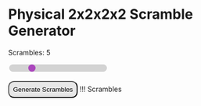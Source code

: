 # Physical 2x2x2x2 Scramble Generator

<p>Scrambles: <span id="demo2">5</span></p>
<input type="range" min="1" max="20" value="5" class="slider" id="myRange">
<br><br>
<button onclick="myFunction()" style="background-color: #e7e7e7; color: black; padding: 8px 8px; border-radius: 12px;">Generate Scrambles</button>
!!! Scrambles
    <p id="demo"></p>
    <img id="imgShow" hidden="hidden" src="#">
<canvas id="myCanvas" hidden="hidden" width="350" height="125" style="border:1px solid #000000;">
</canvas>
<style>
.slider {
  -webkit-appearance: none;
  appearance: none;
  width: 200px;
  height: 15px;
  background: #d3d3d3;
  opacity: 1;
  border-radius:8px;
}
.slider::-webkit-slider-thumb {
  -webkit-appearance: none;
  appearance: none;
  width: 15px;
  height: 15px;
  border-radius:8px;
  background: #AB47BD; 
  cursor: pointer;
}
</style>

<script>

var colors = ["orange","red","blue","green","purple","pink","yellow","white","gray"];
const canvas = document.getElementById('myCanvas');
const ctx = canvas.getContext('2d');

const queryString = window.location.search;
const urlParams = new URLSearchParams(queryString);

function triangle(x,y,height,width,color)
{
    ctx.beginPath();
    ctx.moveTo(x, y);
    ctx.lineTo(x + width, y);
    ctx.lineTo(x, y + height);
    ctx.fillStyle = colors[color];
    ctx.closePath();
    ctx.fill();
    ctx.stroke();
}
function triangleShift(x,y,xShift,yShift,xFactor,yFactor,height,width,color)
{
    ctx.beginPath();
    ctx.moveTo(x, y);
    ctx.lineTo(x + width * xFactor, y + (yShift / 2) * yFactor);
    ctx.lineTo(x + (xShift / 2) * xFactor, y + height * yFactor);
    ctx.fillStyle = colors[color];
    ctx.closePath();
    ctx.fill();
    ctx.stroke();
}
function face(x,y,c1,c2,c3,c4,c5,c6,c7,c8)
{
    triangle(x+25,y+25,-25,-25, c1);
    triangle(x+25,y+25,-25,25,  c2);
    triangle(x+25,y+25,25,-25,  c3);
    triangle(x+25,y+25,25,25,   c4);
    triangle(x,y,25,25,         c5);
    triangle(x+50,y,25,-25,     c6);
    triangle(x+50,y+50,-25,-25, c7);
    triangle(x,y+50,-25,25,     c8);
}
function faceShift(x,y,xShift,yShift,xFactor,yFactor,c1,c2,c3,c4,c5,c6,c7,c8)
{
    triangleShift(x+(25+xShift/2)*xFactor,y+(25+yShift/2)*yFactor,-xShift,-yShift,xFactor,yFactor,-25,-25, c1);
    triangleShift(x+(25+xShift/2)*xFactor,y+(25+yShift/2)*yFactor,-xShift,yShift,xFactor,yFactor,-25,25,   c2);
    triangleShift(x+(25+xShift/2)*xFactor,y+(25+yShift/2)*yFactor,xShift,-yShift,xFactor,yFactor,25,-25,   c3);
    triangleShift(x+(25+xShift/2)*xFactor,y+(25+yShift/2)*yFactor,xShift,yShift,xFactor,yFactor,25,25,     c4);
    triangleShift(x,y,xShift,yShift,xFactor,yFactor,25,25,                                                 c5);
    triangleShift(x+(50)*xFactor,y+(yShift)*yFactor,xShift,-yShift,xFactor,yFactor,25,-25,                 c6);
    triangleShift(x+(50+xShift)*xFactor,y+(50+yShift)*yFactor,-xShift,-yShift,xFactor,yFactor,-25,-25,     c7);
    triangleShift(x+(xShift)*xFactor,y+(50)*yFactor,-xShift,yShift,xFactor,yFactor,-25,25,                 c8);
}
function cube(x,y,state)
{
    face(x,y+25,                      state[0][0][3],state[0][3][3],state[0][4][3],state[0][7][3],state[0][0][0],state[0][3][0],state[0][7][0],state[0][4][0]);
    face(x+50,y+25,                   state[0][3][2],state[0][2][2],state[0][7][2],state[0][6][2],state[0][3][0],state[0][2][0],state[0][6][0],state[0][7][0]);
    face(x+50,y+75,                   state[0][7][1],state[0][6][1],state[0][4][1],state[0][5][1],state[0][7][0],state[0][6][0],state[0][5][0],state[0][4][0]);
    face(x+125,y,                     state[0][1][2],state[0][0][2],state[0][5][2],state[0][4][2],state[0][1][0],state[0][0][0],state[0][4][0],state[0][5][0]);
    faceShift(x+75,y,-25,0,1,0.5,     state[0][0][1],state[0][1][1],state[0][3][1],state[0][2][1],state[0][0][0],state[0][1][0],state[0][2][0],state[0][3][0]);
    faceShift(x+100,y+25,0,-25,0.5,1, state[0][2][3],state[0][1][3],state[0][6][3],state[0][5][3],state[0][2][0],state[0][1][0],state[0][5][0],state[0][6][0]);

    face(x+175,y,                     state[1][1][2],state[1][0][2],state[1][5][2],state[1][4][2],state[1][1][0],state[1][0][0],state[1][4][0],state[1][5][0]);
    face(x+250,y+25,                  state[1][3][2],state[1][2][2],state[1][7][2],state[1][6][2],state[1][3][0],state[1][2][0],state[1][6][0],state[1][7][0]);
    face(x+250,y+75,                  state[1][7][1],state[1][6][1],state[1][4][1],state[1][5][1],state[1][7][0],state[1][6][0],state[1][5][0],state[1][4][0]);
    face(x+300,y+25,                  state[1][2][3],state[1][1][3],state[1][6][3],state[1][5][3],state[1][2][0],state[1][1][0],state[1][5][0],state[1][6][0]);
    faceShift(x+225,y,0,25,0.5,1,     state[1][0][3],state[1][3][3],state[1][4][3],state[1][7][3],state[1][0][0],state[1][3][0],state[1][7][0],state[1][4][0]);
    faceShift(x+225,y,25,0,1,0.5,     state[1][0][1],state[1][1][1],state[1][3][1],state[1][2][1],state[1][0][0],state[1][1][0],state[1][2][0],state[1][3][0]);
}
//LR UD FB IO

function getRandomInt(max) {
  return Math.floor(Math.random() * max);
}
function x(input)
{
    input = [input[3],input[2],input[6],input[7],input[0],input[1],input[5],input[4]];
    for(var i = 0; i < 8; i++)
    {
        [input[i][1],input[i][2]] = [input[i][2],input[i][1]]
    }
    return input;
}
function y(input)
{
    input = [input[3],input[0],input[1],input[2],input[7],input[4],input[5],input[6]];
    for(var i = 0; i < 8; i++)
    {
        [input[i][3],input[i][2]] = [input[i][2],input[i][3]]
    }
    return input;
}
function z(input)
{
    input = [input[4],input[0],input[3],input[7],input[5],input[1],input[2],input[6]];
    for(var i = 0; i < 8; i++)
    {
        [input[i][1],input[i][3]] = [input[i][3],input[i][1]]
    }
    return input;
}
function hashtag(input)
{
    input = [[input[1][2],input[1][3],input[1][0],input[1][1],input[0][4],input[0][5],input[0][6],input[0][7]],[input[0][2],input[0][3],input[0][0],input[0][1],input[1][4],input[1][5],input[1][6],input[1][7]]];
    input = [[input[0][1],input[1][0],input[1][3],input[0][2],input[0][5],input[1][4],input[1][7],input[0][6]],[input[1][1],input[0][0],input[0][3],input[1][2],input[1][5],input[0][4],input[0][7],input[1][6]]];
    for(var j = 0; j < 2; j++)
    {
        for(var i = 0; i < 8; i++)
        {
            [input[j][i][0],input[j][i][3],input[j][i][1],input[j][i][2]] = [input[j][i][3],input[j][i][0],input[j][i][2],input[j][i][1]]
        }
    }
    return input;
}
function hashtagInv(input)
{
    input = [[input[1][2],input[1][3],input[1][0],input[1][1],input[0][4],input[0][5],input[0][6],input[0][7]],[input[0][2],input[0][3],input[0][0],input[0][1],input[1][4],input[1][5],input[1][6],input[1][7]]];
    input = [[input[0][1],input[1][0],input[1][3],input[0][2],input[0][5],input[1][4],input[1][7],input[0][6]],[input[1][1],input[0][0],input[0][3],input[1][2],input[1][5],input[0][4],input[0][7],input[1][6]]];
    for(var j = 0; j < 2; j++)
    {
        for(var i = 0; i < 8; i++)
        {
            [input[j][i][3],input[j][i][0],input[j][i][2],input[j][i][1]] = [input[j][i][0],input[j][i][3],input[j][i][1],input[j][i][2]]
        }
    }
    return input;
}
function turn(input,turnNum)
{
    if(turnNum == 0)
    {
        return y(input);
    }
    else if(turnNum == 1)
    {
        return y(y(y(input)));
    }
    else if(turnNum == 2)
    {
        return y(y(input));
    }
    else if(turnNum == 3)
    {
        return x(x(input));
    }
    else if(turnNum == 4)
    {
        return z(z(input));
    }
    else if(turnNum == 5)
    {
        return y(x(x(input)));
    }
    else if(turnNum == 6)
    {
        return y(y(y(x(x(input)))));
    }
    else if(turnNum == 7)
    {
        return x(input);
    }
    else if(turnNum == 8)
    {
        return y(x(input));
    }
    else if(turnNum == 9)
    {
        return y(y(y(x(input))));
    }
    else if(turnNum == 10)
    {
        return y(y(x(input)));
    }
    else if(turnNum == 11)
    {
        return x(x(x(input)));
    }
    else if(turnNum == 12)
    {
        return y(x(x(x(input))));
    }
    else if(turnNum == 13)
    {
        return y(y(y(x(x(x(input))))));
    }
    else if(turnNum == 14)
    {
        return y(y(x(x(x(input)))));
    }
    else if(turnNum == 15)
    {
        return z(input);
    }
    else if(turnNum == 16)
    {
        return y(z(input));
    }
    else if(turnNum == 17)
    {
        return y(y(y(z(input))));
    }
    else if(turnNum == 18)
    {
        return y(y(z(input)));
    }
    else if(turnNum == 19)
    {
        return z(z(z(input)));
    }
    else if(turnNum == 20)
    {
        return y(z(z(z(input))));
    }
    else if(turnNum == 21)
    {
        return y(y(y(z(z(z(input))))));
    }
    else if(turnNum == 22)
    {
        return y(y(z(z(z(input)))));
    }
    else
    {
        return input;
    }
}
function myFunction() {
    var scrambleLength = [16, 14, 12];
    var Lphysmoves = ["Ly", "Ly'", "Ly2", "Lx2", "Lz2", "Lx2,y", "Lx2,y'", "Lx", "Lx,y", "Lx,y'", "Lx,y2", "Lx'", "Lx',y", "Lx',y'", "Lx',y2", "Lz", "Lz,y", "Lz,y'", "Lz,y2", "Lz'", "Lz',y", "Lz',y'", "Lz',y2", ""];
    var Rphysmoves = ["Ry", "Ry'", "Ry2", "Rx2", "Rz2", "Rx2,y", "Rx2,y'", "Rx", "Rx,y", "Rx,y'", "Rx,y2", "Rx'", "Rx',y", "Rx',y'", "Rx',y2", "Rz", "Rz,y", "Rz,y'", "Rz,y2", "Rz'", "Rz',y", "Rz',y'", "Rz',y2", ""];
    var message_text = "";
    canvas.height = 150 * document.getElementById("myRange").value;
    for (var j = 0; j < document.getElementById("myRange").value; ++j) 
    {
        var puzzleState = [[[0,7,2,5],[0,7,2,4],[0,7,3,4],[0,7,3,5],[0,6,2,5],[0,6,2,4],[0,6,3,4],[0,6,3,5]],[[1,7,2,4],[1,7,2,5],[1,7,3,5],[1,7,3,4],[1,6,2,4],[1,6,2,5],[1,6,3,5],[1,6,3,4]]];
        var tempmsg =  "<br>" + (j+1) + ". ";
        if(j == 0)
        {
            tempmsg =  (j+1) + ". ";
        }
        var scrambleLen = scrambleLength[getRandomInt(3)];
        for (var i = 0; i < scrambleLen; ++i) {
            var Lrand = getRandomInt(24);
            puzzleState[0] = turn(puzzleState[0],Lrand);
            rand = Lphysmoves[Lrand];
            var Rrand = getRandomInt(24);
            puzzleState[1] = turn(puzzleState[1],Rrand);
            rand2 = Rphysmoves[Rrand];
            tempmsg += rand + " " + rand2 + " # ";
            puzzleState = hashtag(puzzleState)
        }
        message_text += tempmsg;
        cube(0,150 * j,puzzleState);
    }
    document.getElementById("demo").innerHTML = message_text;
    var imagedata = canvas.toDataURL("image/png");
    document.getElementById("imgShow").src = imagedata;
    document.getElementById("imgShow").hidden = "";
}
document.getElementById("myRange").oninput = function() {
    document.getElementById("demo2").innerHTML = this.value;
}
if(urlParams.has('scrambles'))
{
    document.getElementById("myRange").value = urlParams.get('scrambles');
    document.getElementById("demo2").innerHTML = urlParams.get('scrambles');
    myFunction();
}

</script>